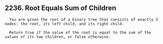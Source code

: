 ## 2236. Root Equals Sum of Children
      
      You are given the root of a binary tree that consists of exactly 3 nodes: the root, its left child, and its right child.
      
      Return true if the value of the root is equal to the sum of the values of its two children, or false otherwise.
